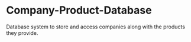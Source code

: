 # Company-Product-Database
Database system to store and access companies along with the products they provide.
